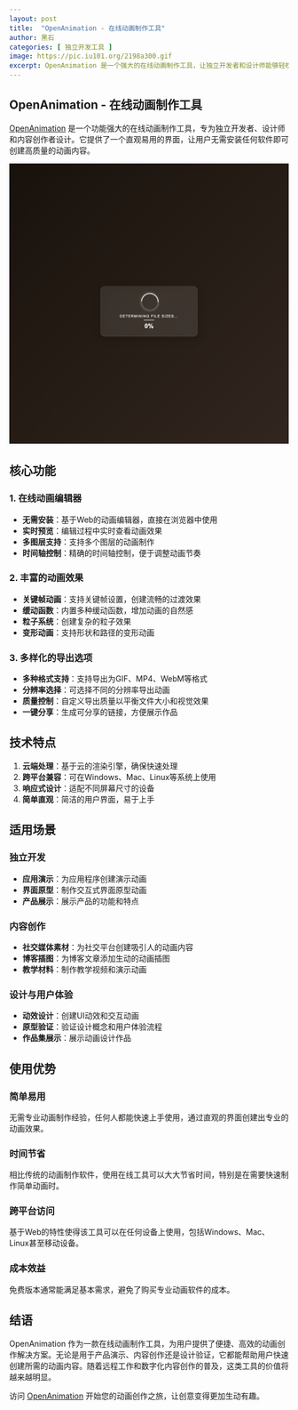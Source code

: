 ```yaml
---
layout: post
title:  "OpenAnimation - 在线动画制作工具"
author: 黑石
categories: [ 独立开发工具 ]
image: https://pic.iu101.org/2198a300.gif
excerpt: OpenAnimation 是一个强大的在线动画制作工具，让独立开发者和设计师能够轻松创建高质量的动画内容。
---
```


## OpenAnimation - 在线动画制作工具

[OpenAnimation](https://openanimation.web.app/) 是一个功能强大的在线动画制作工具，专为独立开发者、设计师和内容创作者设计。它提供了一个直观易用的界面，让用户无需安装任何软件即可创建高质量的动画内容。

![OpenAnimation 主界面](/assets/images/openanimation_screenshot.png)

## 核心功能

### 1. 在线动画编辑器
- **无需安装**：基于Web的动画编辑器，直接在浏览器中使用
- **实时预览**：编辑过程中实时查看动画效果
- **多图层支持**：支持多个图层的动画制作
- **时间轴控制**：精确的时间轴控制，便于调整动画节奏

### 2. 丰富的动画效果
- **关键帧动画**：支持关键帧设置，创建流畅的过渡效果
- **缓动函数**：内置多种缓动函数，增加动画的自然感
- **粒子系统**：创建复杂的粒子效果
- **变形动画**：支持形状和路径的变形动画

### 3. 多样化的导出选项
- **多种格式支持**：支持导出为GIF、MP4、WebM等格式
- **分辨率选择**：可选择不同的分辨率导出动画
- **质量控制**：自定义导出质量以平衡文件大小和视觉效果
- **一键分享**：生成可分享的链接，方便展示作品

## 技术特点

1. **云端处理**：基于云的渲染引擎，确保快速处理
2. **跨平台兼容**：可在Windows、Mac、Linux等系统上使用
3. **响应式设计**：适配不同屏幕尺寸的设备
4. **简单直观**：简洁的用户界面，易于上手

## 适用场景

### 独立开发
- **应用演示**：为应用程序创建演示动画
- **界面原型**：制作交互式界面原型动画
- **产品展示**：展示产品的功能和特点

### 内容创作
- **社交媒体素材**：为社交平台创建吸引人的动画内容
- **博客插图**：为博客文章添加生动的动画插图
- **教学材料**：制作教学视频和演示动画

### 设计与用户体验
- **动效设计**：创建UI动效和交互动画
- **原型验证**：验证设计概念和用户体验流程
- **作品集展示**：展示动画设计作品

## 使用优势

### 简单易用
无需专业动画制作经验，任何人都能快速上手使用，通过直观的界面创建出专业的动画效果。

### 时间节省
相比传统的动画制作软件，使用在线工具可以大大节省时间，特别是在需要快速制作简单动画时。

### 跨平台访问
基于Web的特性使得该工具可以在任何设备上使用，包括Windows、Mac、Linux甚至移动设备。

### 成本效益
免费版本通常能满足基本需求，避免了购买专业动画软件的成本。

## 结语

OpenAnimation 作为一款在线动画制作工具，为用户提供了便捷、高效的动画创作解决方案。无论是用于产品演示、内容创作还是设计验证，它都能帮助用户快速创建所需的动画内容。随着远程工作和数字化内容创作的普及，这类工具的价值将越来越明显。

访问 [OpenAnimation](https://openanimation.web.app/) 开始您的动画创作之旅，让创意变得更加生动有趣。